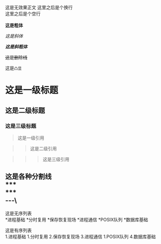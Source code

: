 这是无效果正文
这里之后是个换行 <br>
这里之后是个空行
<br><br>
**这是粗体**

*这是斜体*

***这是斜粗体***

~~这是删除线~~

这是`凸显`

# 这是一级标题

## 这是二级标题

### 这是三级标题

> 这是一级引用

>> 这是二级引用

>>> 这是三级引用

这是各种分割线 <br>
\*\*\* <br>
*** <br>
\-\-\-\ <br>
---

这是无序列表 <br>
*进程基础
  *分时复用
  *保存恢复现场
  *进程通信
    *POSIX队列
*数据库基础


这是有序列表 <br>
1.进程基础
  1.分时复用
  2.保存恢复现场
  3.进程通信
    1.POSIX队列
4.数据库基础

